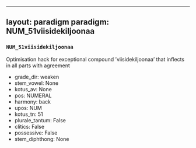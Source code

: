 
---
layout: paradigm
paradigm: NUM_51viisidekiljoonaa
---
### ` NUM_51viisidekiljoonaa `

Optimisation hack for exceptional compound ’viisidekiljoonaa’ that inflects in all parts with agreement
* grade_dir: weaken
* stem_vowel: None
* kotus_av: None
* pos: NUMERAL
* harmony: back
* upos: NUM
* kotus_tn: 51
* plurale_tantum: False
* clitics: False
* possessive: False
* stem_diphthong: None
